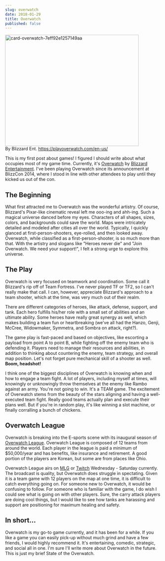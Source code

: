 ```yaml
---
slug: overwatch
date: 2018-01-29
title: Overwatch
published: false
---
```


<img class=" size-full wp-image-1694 aligncenter" src="https://aladywithalamp.files.wordpress.com/2018/01/card-overwatch-7eff92e1257149aa.jpg" alt="card-overwatch-7eff92e1257149aa" width="432" height="360" /><br/>
By Blizzard Ent. <a href="https://playoverwatch.com/en-us/">https://playoverwatch.com/en-us/</a>

This is my first post about games! I figured I should write about what occupies most of my game time. Currently, it's <a href="https://playoverwatch.com/en-us/" target="_blank" rel="noopener">Overwatch</a> by <a href="https://www.blizzard.com/en-us/" target="_blank" rel="noopener">Blizzard Entertainment</a>. I've been playing Overwatch since its announcement at BlizzCon 2014, where I stood in line with other attendees to play until they kicked us out of the con.
<h2>The Beginning</h2>
What first attracted me to Overwatch was the wonderful artistry. Of course, Blizzard's Pixar-like cinematic reveal left me ooo-ing and ahh-ing. Such a magical universe danced before my eyes. Characters of all shapes, sizes, colors, and backgrounds could save the world. Maps were intricately detailed and modeled after cities all over the world. Typically, I quickly glanced at first-person-shooters, eye-rolled, and then looked away. Overwatch, while classified as a first-person-shooter, is so much more than that. With the artistry and slogans like "Heroes never die" and "Join Overwatch. We need your support!", I felt a strong urge to explore this universe.
<h2>The Play</h2>
Overwatch is very focused on teamwork and coordination. Some call it Blizzard's rip off of Team Fortress. I've never played TF or TF2, so I can't really make that call. I can, however, appreciate Blizzard's approach to a team shooter, which at the time, was very much out of their realm.

There are different categories of heroes, like attack, defense, support, and tank. Each hero fulfills his/her role with a small set of abilities and an ultimate ability. Some heroes have really great synergy as well, which makes building a team fun or heartbreaking (we've all had the Hanzo, Genji, McCree, Widowmaker, Symmetra, and Sombra on attack, right?).

The game play is fast-paced and based on objectives, like escorting a payload from point A to point B, while fighting off the enemy team who is defending it. Players need to manage their resources and abilities, in addition to thinking about countering the enemy, team strategy, and overall map position. Let's not forget pure mechanical skill of a shooter as well. <strong>Boom, headshot!</strong>

I think one of the biggest disciplines of Overwatch is knowing when and how to engage a team fight. A lot of players, including myself at times, will knowingly or unknowingly throw themselves at the enemy like Rambo against an army. You're not going to win. It's a TEAM game. The excitement of Overwatch stems from the beauty of the stars aligning and having a well-executed team fight. Really good teams actually plan and execute their plans well. But if you're in random play, it's like winning a slot machine, or finally corralling a bunch of chickens.
<h2>Overwatch League</h2>
Overwatch is breaking into the E-sports scene with its inaugural season of <a href="https://overwatchleague.com/en-us/" target="_blank" rel="noopener">Overwatch League</a>. Overwatch League is composed of 12 teams from around the world. Each player in the league is paid a minimum of $50,000/year and has benefits, like insurance and retirement. A good portion of the players are Korean, but some are from places like Ohio.

Overwatch League airs on <a href="http://www.mlg.com/game/overwatch" target="_blank" rel="noopener">MLG</a> or <a href="https://www.twitch.tv/overwatchleague" target="_blank" rel="noopener">Twitch</a> Wednesday - Saturday currently. The broadcast is quality, but Overwatch does struggle in spectating. Given it is a team game with 12 players on the map at one time, it is difficult to catch everything going on. For someone new to Overwatch, it would be confusing to follow. For someone who is familiar with the game, I do wish I could see what is going on with other players. Sure, the carry attack players are doing cool things, but I would like to see how tanks are harassing and support are positioning for maximum healing and safety.
<h2>In short...</h2>
Overwatch is my go-to game currently, and it has been for a while. If you like a game you can easily pick-up without much grind and have a few friends, I would highly recommend it. It's entertaining, comedic, strategic, and social all in one. I'm sure I'll write more about Overwatch in the future. This is just my brief State of the Overwatch.
